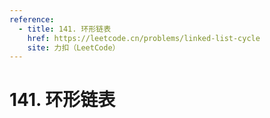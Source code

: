 ```yaml
---
reference:
  - title: 141. 环形链表
    href: https://leetcode.cn/problems/linked-list-cycle
    site: 力扣（LeetCode）
---
```


# 141. 环形链表
